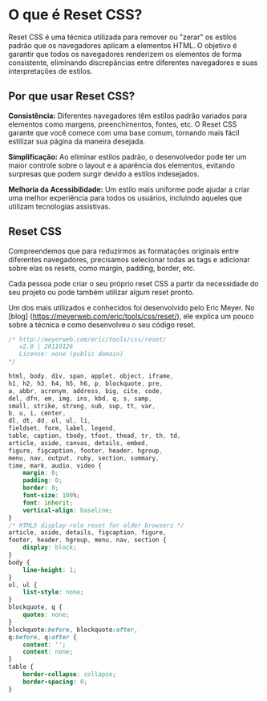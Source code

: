 # O que é Reset CSS?

Reset CSS é uma técnica utilizada para remover ou "zerar" os estilos padrão que os navegadores aplicam a elementos HTML. O objetivo é garantir que todos os navegadores renderizem os elementos de forma consistente, eliminando discrepâncias entre diferentes navegadores e suas interpretações de estilos.

## Por que usar Reset CSS?
**Consistência:** Diferentes navegadores têm estilos padrão variados para elementos como margens, preenchimentos, fontes, etc. O Reset CSS garante que você comece com uma base comum, tornando mais fácil estilizar sua página da maneira desejada.

**Simplificação:** Ao eliminar estilos padrão, o desenvolvedor pode ter um maior controle sobre o layout e a aparência dos elementos, evitando surpresas que podem surgir devido a estilos indesejados.

**Melhoria da Acessibilidade:** Um estilo mais uniforme pode ajudar a criar uma melhor experiência para todos os usuários, incluindo aqueles que utilizam tecnologias assistivas.

## Reset CSS
Compreendemos que para reduzirmos as formatações originais entre diferentes navegadores, precisamos selecionar todas as tags e adicionar sobre elas os resets, como margin, padding, border, etc.

Cada pessoa pode criar o seu próprio reset CSS a partir da necessidade do seu projeto ou pode também utilizar algum reset pronto.

Um dos mais utilizados e conhecidos foi desenvolvido pelo Eric Meyer. No [blog] (https://meyerweb.com/eric/tools/css/reset/), ele explica um pouco sobre a técnica e como desenvolveu o seu código reset.

``` css
/* http://meyerweb.com/eric/tools/css/reset/ 
   v2.0 | 20110126
   License: none (public domain)
*/

html, body, div, span, applet, object, iframe,
h1, h2, h3, h4, h5, h6, p, blockquote, pre,
a, abbr, acronym, address, big, cite, code,
del, dfn, em, img, ins, kbd, q, s, samp,
small, strike, strong, sub, sup, tt, var,
b, u, i, center,
dl, dt, dd, ol, ul, li,
fieldset, form, label, legend,
table, caption, tbody, tfoot, thead, tr, th, td,
article, aside, canvas, details, embed, 
figure, figcaption, footer, header, hgroup, 
menu, nav, output, ruby, section, summary,
time, mark, audio, video {
	margin: 0;
	padding: 0;
	border: 0;
	font-size: 100%;
	font: inherit;
	vertical-align: baseline;
}
/* HTML5 display-role reset for older browsers */
article, aside, details, figcaption, figure, 
footer, header, hgroup, menu, nav, section {
	display: block;
}
body {
	line-height: 1;
}
ol, ul {
	list-style: none;
}
blockquote, q {
	quotes: none;
}
blockquote:before, blockquote:after,
q:before, q:after {
	content: '';
	content: none;
}
table {
	border-collapse: collapse;
	border-spacing: 0;
}
```
